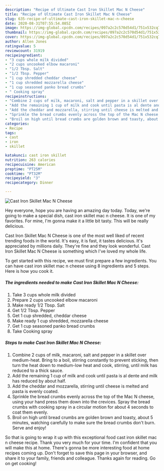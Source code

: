 ```yaml
---
description: "Recipe of Ultimate Cast Iron Skillet Mac N Cheese"
title: "Recipe of Ultimate Cast Iron Skillet Mac N Cheese"
slug: 635-recipe-of-ultimate-cast-iron-skillet-mac-n-cheese
date: 2020-08-31T07:55:54.085Z
image: https://img-global.cpcdn.com/recipes/097a2c2c570d54d1/751x532cq70/cast-iron-skillet-mac-n-cheese-recipe-main-photo.jpg
thumbnail: https://img-global.cpcdn.com/recipes/097a2c2c570d54d1/751x532cq70/cast-iron-skillet-mac-n-cheese-recipe-main-photo.jpg
cover: https://img-global.cpcdn.com/recipes/097a2c2c570d54d1/751x532cq70/cast-iron-skillet-mac-n-cheese-recipe-main-photo.jpg
author: Allen Jones
ratingvalue: 5
reviewcount: 31919
recipeingredient:
- "3 cups whole milk divided"
- "2 cups uncooked elbow macaroni"
- "1/2 Tbsp. Salt"
- "1/2 Tbsp. Pepper"
- "1 cup shredded cheddar cheese"
- "1 cup shredded mozzarella cheese"
- "1 cup seasoned panko bread crumbs"
- " Cooking spray"
recipeinstructions:
- "Combine 2 cups of milk, macaroni, salt and pepper in a skillet over medium-heat. Bring to a boil, stirring constantly to prevent sticking, then turn the heat down to medium-low heat and cook, stirring, until milk has reduced to a thick sauce."
- "Add the remaining 1 cup of milk and cook until pasta is al dente and milk has reduced by about half."
- "Add the cheddar and mozzarella, stirring until cheese is melted and pasta is evenly coated."
- "Sprinkle the bread crumbs evenly across the top of the Mac N cheese, using your hand press them down into the crevices. Spray the bread crumbs with cooking spray in a circular motion for about 4 seconds to coat them evenly."
- "Broil on high until bread crumbs are golden brown and toasty, about 5 minutes, watching carefully to make sure the bread crumbs don&#39;t burn. Serve and enjoy!"
categories:
- Recipe
tags:
- cast
- iron
- skillet

katakunci: cast iron skillet 
nutrition: 263 calories
recipecuisine: American
preptime: "PT25M"
cooktime: "PT32M"
recipeyield: "3"
recipecategory: Dinner

---
```



![Cast Iron Skillet Mac N Cheese](https://img-global.cpcdn.com/recipes/097a2c2c570d54d1/751x532cq70/cast-iron-skillet-mac-n-cheese-recipe-main-photo.jpg)

Hey everyone, hope you are having an amazing day today. Today, we're going to make a special dish, cast iron skillet mac n cheese. It is one of my favorites. For mine, I'm gonna make it a little bit tasty. This will be really delicious.

Cast Iron Skillet Mac N Cheese is one of the most well liked of recent trending foods in the world. It's easy, it is fast, it tastes delicious. It's appreciated by millions daily. They're fine and they look wonderful. Cast Iron Skillet Mac N Cheese is something which I've loved my whole life.




To get started with this recipe, we must first prepare a few ingredients. You can have cast iron skillet mac n cheese using 8 ingredients and 5 steps. Here is how you cook it.

<!--inarticleads1-->

##### The ingredients needed to make Cast Iron Skillet Mac N Cheese:

1. Take 3 cups whole milk divided
1. Prepare 2 cups uncooked elbow macaroni
1. Make ready 1/2 Tbsp. Salt
1. Get 1/2 Tbsp. Pepper
1. Get 1 cup shredded, cheddar cheese
1. Make ready 1 cup shredded, mozzarella cheese
1. Get 1 cup seasoned panko bread crumbs
1. Take  Cooking spray




<!--inarticleads2-->

##### Steps to make Cast Iron Skillet Mac N Cheese:

1. Combine 2 cups of milk, macaroni, salt and pepper in a skillet over medium-heat. Bring to a boil, stirring constantly to prevent sticking, then turn the heat down to medium-low heat and cook, stirring, until milk has reduced to a thick sauce.
1. Add the remaining 1 cup of milk and cook until pasta is al dente and milk has reduced by about half.
1. Add the cheddar and mozzarella, stirring until cheese is melted and pasta is evenly coated.
1. Sprinkle the bread crumbs evenly across the top of the Mac N cheese, using your hand press them down into the crevices. Spray the bread crumbs with cooking spray in a circular motion for about 4 seconds to coat them evenly.
1. Broil on high until bread crumbs are golden brown and toasty, about 5 minutes, watching carefully to make sure the bread crumbs don&#39;t burn. Serve and enjoy!




So that is going to wrap it up with this exceptional food cast iron skillet mac n cheese recipe. Thank you very much for your time. I'm confident that you will make this at home. There's gonna be more interesting food at home recipes coming up. Don't forget to save this page in your browser, and share it to your family, friends and colleague. Thanks again for reading. Go on get cooking!
